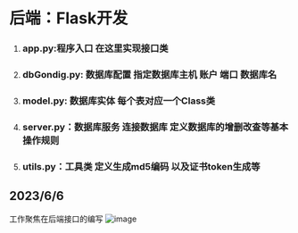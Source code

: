 # 后端：Flask开发
1. ### app.py:程序入口  在这里实现接口类
2. ### dbGondig.py: 数据库配置 指定数据库主机 账户 端口 数据库名
3. ### model.py: 数据库实体 每个表对应一个Class类
4. ### server.py：数据库服务  连接数据库  定义数据库的增删改查等基本操作规则
5. ### utils.py：工具类  定义生成md5编码 以及证书token生成等
## 2023/6/6  
工作聚焦在后端接口的编写
![image](https://github.com/ChowRunFa/Teaching_Research_Registration_System/assets/97417202/7cb3b7de-8b1e-4582-83e6-e341ab51d9d7)

